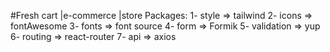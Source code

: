 #Fresh cart  |e-commerce |store
Packages:
1- style => tailwind
2- icons => fontAwesome
3- fonts => font source
4- form => Formik
5- validation => yup
6- routing => react-router
7- api => axios
